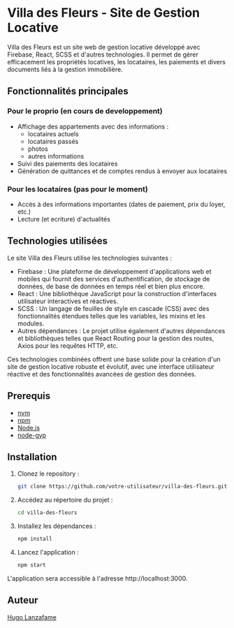 # Villa des Fleurs - Site de Gestion Locative

Villa des Fleurs est un site web de gestion locative développé avec Firebase, React, SCSS et d'autres technologies. Il permet de gérer efficacement les propriétés locatives, les locataires, les paiements et divers documents liés à la gestion immobilière.

## Fonctionnalités principales

### Pour le proprio (en cours de developpement)
- Affichage des appartements avec des informations :
  - locataires actuels
  - locataires passés
  - photos
  - autres informations
- Suivi des paiements des locataires
- Génération de quittances et de comptes rendus à envoyer aux locataires

### Pour les locataires (pas pour le moment)
- Accès à des informations importantes (dates de paiement, prix du loyer, etc.)
- Lecture (et ecriture) d'actualités

## Technologies utilisées
Le site Villa des Fleurs utilise les technologies suivantes :

* Firebase : Une plateforme de développement d'applications web et mobiles qui fournit des services d'authentification, de stockage de données, de base de données en temps réel et bien plus encore.
* React : Une bibliothèque JavaScript pour la construction d'interfaces utilisateur interactives et réactives.
* SCSS : Un langage de feuilles de style en cascade (CSS) avec des fonctionnalités étendues telles que les variables, les mixins et les modules.
* Autres dépendances : Le projet utilise également d'autres dépendances et bibliothèques telles que React Routing pour la gestion des routes, Axios pour les requêtes HTTP, etc.

Ces technologies combinées offrent une base solide pour la création d'un site de gestion locative robuste et évolutif, avec une interface utilisateur réactive et des fonctionnalités avancées de gestion des données.

## Prerequis

- [nvm](https://github.com/nvm-sh/nvm)
- [npm](https://github.com/npm/cli)
- [Node.js](https://github.com/nodejs)
- [node-gyp](https://github.com/nodejs/node-gyp)

## Installation

1. Clonez le repository :
   ```bash
   git clone https://github.com/votre-utilisateur/villa-des-fleurs.git
   ```
2. Accédez au répertoire du projet :
   ```bash
   cd villa-des-fleurs
   ```
3. Installez les dépendances :
   ```bash
   npm install
   ```
4. Lancez l'application :
   ```bash
   npm start
   ```
L'application sera accessible à l'adresse http://localhost:3000.

## Auteur

[Hugo Lanzafame](https://github.com/hugolanzafameynov)
